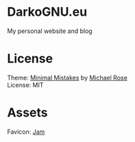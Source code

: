 # DarkoGNU.eu

My personal website and blog

# License

Theme: [Minimal Mistakes](https://github.com/mmistakes/minimal-mistakes) by [Michael Rose](https://github.com/mmistakes)  
License: MIT  

# Assets

Favicon: [Jam](https://github.com/michaelampr/jam)  
